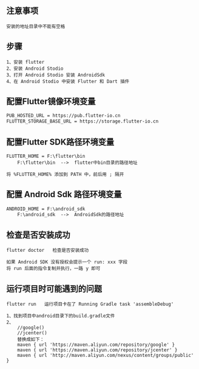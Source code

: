 ## 注意事项

```
安装的地址目录中不能有空格
```



## 步骤

```
1、安装 flutter
2、安装 Android Stodio
3、打开 Android Stodio 安装 AndroidSdk
4、在 Android Stodio 中安装 Flutter 和 Dart 插件
```



## 配置Flutter镜像环境变量

```html
PUB_HOSTED_URL = https://pub.flutter-io.cn
FLUTTER_STORAGE_BASE_URL = https://storage.flutter-io.cn
```



## 配置Flutter SDK路径环境变量

```
FLUTTER_HOME = F:\flutter\bin
	F:\flutter\bin  -->  flutter中bin目录的路径地址

将 %FLUTTER_HOME% 添加到 PATH 中，前后用 ; 隔开
```



## 配置 Android Sdk 路径环境变量

```html
ANDROID_HOME = F:\android_sdk
	F:\android_sdk  -->  AndroidSdk的路径地址
```



## 检查是否安装成功

```
flutter doctor   检查是否安装成功

如果 Android SDK 没有授权会提示一个 run: xxx 字段
将 run 后面的指令复制并执行，一路 y 即可
```



## 运行项目时可能遇到的问题

```
flutter run   运行项目卡在了 Running Gradle task 'assembleDebug' 

1、找到项目中android目录下的build.gradle文件
2、
    //google()
    //jcenter()
    替换成如下：
    maven { url 'https://maven.aliyun.com/repository/google' }
    maven { url 'https://maven.aliyun.com/repository/jcenter' }
    maven { url 'http://maven.aliyun.com/nexus/content/groups/public' }
```

